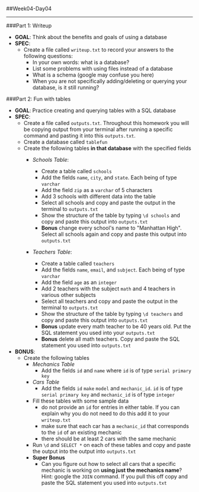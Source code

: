 ##Week04-Day04

---
###Part 1: Writeup
- **GOAL**: Think about the benefits and goals of using a database
- **SPEC**:
  - Create a file called ```writeup.txt``` to record your answers to the following questions:
    - In your own words: what is a database?
    - List some problems with using files instead of a database
    - What is a schema (google may confuse you here)
    - When you are not specifically adding/deleting or querying your database, is it still running?

###Part 2: Fun with tables
- **GOAL**: Practice creating and querying tables with a SQL database
- **SPEC**:
  - Create a file called ```outputs.txt```. Throughout this homework you will be copying output from your terminal after running a specific command and pasting it into this ```outputs.txt```.
  - Create a database called ```tablefun```
  - Create the following tables **in that database** with the specified fields
    - *Schools Table*:
      - Create a table called ```schools```
      - Add the fields ```name```, ```city```, and ```state```. Each being of type ```varchar```
      - Add the field ```zip``` as a ```varchar``` of 5 characters
      - Add 3 schools with different data into the table
      - Select all schools and copy and paste the output in the terminal to ```outputs.txt```
      - Show the structure of the table by typing ```\d schools``` and copy and paste this output into ```outputs.txt```
      - **Bonus** change every school's name to "Manhattan High". Select all schools again and copy and paste this output into ```outputs.txt```
      
    - *Teachers Table*:
      - Create a table called ```teachers```
      - Add the fields ```name```, ```email```, and ```subject```. Each being of type ```varchar```
      - Add the field ```age``` as an ```integer```
      - Add 2 teachers with the subject ```math``` and 4 teachers in various other subjects
      - Select all teachers and copy and paste the output in the terminal to ```outputs.txt```
      - Show the structure of the table by typing ```\d teachers``` and copy and paste this output into ```outputs.txt```
      - **Bonus** update every math teacher to be 40 years old. Put the SQL statement you used into your ```outputs.txt```
      - **Bonus** delete all math teachers. Copy and paste the SQL statement you used into ```outputs.txt```
- **BONUS**:
  - Create the following tables
    - *Mechanics Table*
      - Add the fields ```id``` and ```name``` where ```id``` is of type ```serial primary key```
    - *Cars Table*
      - Add the fields ```id``` ```make``` ```model``` and ```mechanic_id```. ```id``` is of type ```serial primary key``` and ```mechanic_id``` is of type ```integer```
    - Fill these tables with some sample data
      - do not provide an ```id``` for entries in either table. If you can explain why you do not need to do this add it to your ```writeup.txt```
      - make sure that each car has a ```mechanic_id``` that corresponds to the ```id``` of an existing mechanic
      - there should be at least 2 cars with the same mechanic
    - Run ```\d``` and ```SELECT *``` on each of these tables and copy and paste the output into the output into ```outputs.txt```
    - **Super Bonus**
      - Can you figure out how to select all cars that a specific mechanic is working on **using just the mechanics name**? Hint: google the ```JOIN``` command. If you pull this off copy and paste the SQL statement you used into ```outputs.txt```
